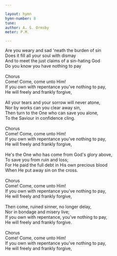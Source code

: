 ```yaml
---

layout: hymn
hymn-number: 8
tune: 
author: A. S. Ormsby
meter: P.M.

---
```

Are you weary and sad 'neath the burden of sin<br>Does it fill all your soul with dismay<br>And to meet the just claims of a sin-hating God<br>Do you know you have nothing to pay<br><br>Chorus<br>Come! Come, come unto Him!<br>If you own with repentance you've nothing to pay,<br>He will freely and frankly forgive,<br><br>All your tears and your sorrow will never atone,<br>Nor by works can you clear away sin,<br>Then turn to the One who can save you alone,<br>To the Saviour in confidence cling.<br><br>Chorus<br>Come! Come, come unto Him!<br>If you own with repentance you've nothing to pay,<br>He will freely and frankly forgive,<br><br>He's the One who has come from God's glory above,<br>To save you from ruin and loss;<br>For He paid the full debt in His own precious blood<br>When He put away sin on the cross.<br><br>Chorus<br>Come! Come, come unto Him!<br>If you own with repentance you've nothing to pay,<br>He will freely and frankly forgive,<br><br>Then come, ruined sinner, no longer delay,<br>Nor in bondage and misery live;<br>lf you own with repentance, you've nothing to pay,<br>He will freely and frankly forgive.<br><br>Chorus<br>Come! Come, come unto Him!<br>If you own with repentance you've nothing to pay,<br>He will freely and frankly forgive,<br><br><br>
